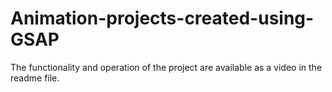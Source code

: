 # Animation-projects-created-using-GSAP
The functionality and operation of the project are available as a video in the readme file.
